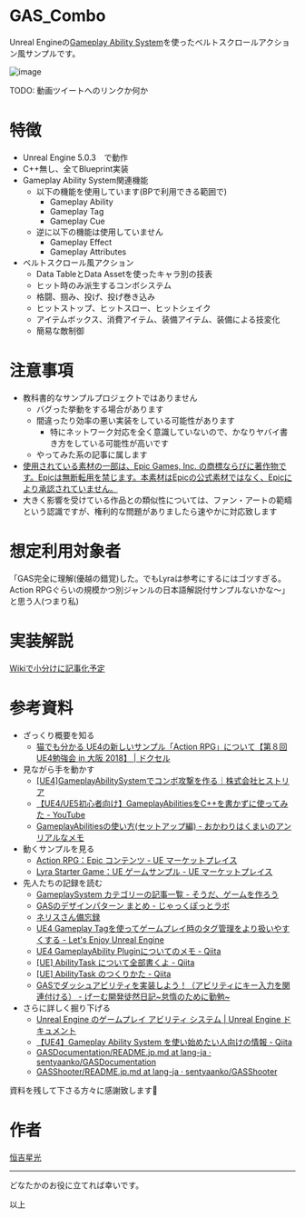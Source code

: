 # GAS_Combo
Unreal Engineの[Gameplay Ability System](https://docs.unrealengine.com/latest/ja/gameplay-ability-system-for-unreal-engine/)を使ったベルトスクロールアクション風サンプルです。

![image](https://user-images.githubusercontent.com/40533980/209134792-ee0f97b4-5de5-4e14-bf05-cfc69c90fbf5.png)

TODO: 動画ツイートへのリンクか何か

# 特徴
- Unreal Engine 5.0.3　で動作
- C++無し、全てBlueprint実装
- Gameplay Ability System関連機能
  - 以下の機能を使用しています(BPで利用できる範囲で)
    - Gameplay Ability
    - Gameplay Tag
    - Gameplay Cue
  - 逆に以下の機能は使用していません
    - Gameplay Effect
    - Gameplay Attributes
- ベルトスクロール風アクション
  - Data TableとData Assetを使ったキャラ別の技表
  - ヒット時のみ派生するコンボシステム
  - 格闘、掴み、投げ、投げ巻き込み
  - ヒットストップ、ヒットスロー、ヒットシェイク
  - アイテムボックス、消費アイテム、装備アイテム、装備による技変化
  - 簡易な敵制御

# 注意事項
- 教科書的なサンプルプロジェクトではありません
  - バグった挙動をする場合があります
  - 間違ったり効率の悪い実装をしている可能性があります
    - 特にネットワーク対応を全く意識していないので、かなりヤバイ書き方をしている可能性が高いです
  - やってみた系の記事に属します
- [使用されている素材の一部は、Epic Games, Inc. の商標ならびに著作物です。Epicは無断転用を禁じます。本素材はEpicの公式素材ではなく、Epicにより承認されていません。](https://www.epicgames.com/site/ja/fan-art-policy)
- 大きく影響を受けている作品との類似性については、ファン・アートの範疇という認識ですが、権利的な問題がありましたら速やかに対応致します

# 想定利用対象者
「GAS完全に理解(優越の錯覚)した。でもLyraは参考にするにはゴツすぎる。Action RPGぐらいの規模かつ別ジャンルの日本語解説付サンプルないかな～」と思う人(つまり私)

# 実装解説
[Wikiで小分けに記事化予定](https://github.com/seiko-dev/GAS_Combo/wiki)

# 参考資料
- ざっくり概要を知る
  - [猫でも分かる UE4の新しいサンプル「Action RPG」について【第８回UE4勉強会 in 大阪 2018】 | ドクセル](https://www.docswell.com/s/EpicGamesJapan/KNLLP5-UE4_SGOsaka2018_ActionRPGSampleCat)
- 見ながら手を動かす
  - [[UE4]GameplayAbilitySystemでコンボ攻撃を作る｜株式会社ヒストリア](https://historia.co.jp/archives/15422/)
  - [【UE4/UE5初心者向け】GameplayAbilitiesをC++を書かずに使ってみた - YouTube](https://www.youtube.com/playlist?list=PLfKehW5UrkqvSzuAi6JJglclwQCeUQFG8)
  - [GameplayAbilitiesの使い方(セットアップ編) - おかわりはくまいのアンリアルなメモ](https://okawari-hakumai.hatenablog.com/entry/2018/07/22/165242)
- 動くサンプルを見る
  - [Action RPG：Epic コンテンツ - UE マーケットプレイス](https://www.unrealengine.com/marketplace/ja/product/action-rpg)
  - [Lyra Starter Game：UE ゲームサンプル - UE マーケットプレイス](https://www.unrealengine.com/marketplace/ja/product/lyra)
- 先人たちの記録を読む
  - [GameplaySystem カテゴリーの記事一覧 - そうだ、ゲームを作ろう](https://wvigler.hatenablog.com/archive/category/GameplaySystem)
  - [GASのデザインパターン まとめ - じゃっくぽっとラボ](https://jackpot-lab.hateblo.jp/entry/2021/12/24/070000)
  - [ネリスさん備忘録](https://lunanelis.hatenablog.com/archive/category/GAS)
  - [UE4 Gameplay Tagを使ってゲームプレイ時のタグ管理をより扱いやすくする - Let's Enjoy Unreal Engine](https://unrealengine.hatenablog.com/entry/2017/02/21/220000)
  - [UE4 GameplayAbility Pluginについてのメモ - Qiita](https://qiita.com/unknown_ds/items/6d4438646827bbe08f4a)
  - [[UE] AbilityTask について全部書くよ - Qiita](https://qiita.com/koorinonaka/items/cf26af4433fda41134ac)
  - [[UE] AbilityTask のつくりかた - Qiita](https://qiita.com/koorinonaka/items/50b8daed1c4d7f691b62)
  - [GASでダッシュアビリティを実装しよう！（アビリティにキー入力を関連付ける） - げーむ開発徒然日記~怠惰のために勤勉~](https://game-dev-study.hatenablog.com/entry/2022/01/04/183632)
- さらに詳しく掘り下げる
  - [Unreal Engine のゲームプレイ アビリティ システム | Unreal Engine ドキュメント](https://docs.unrealengine.com/latest/ja/gameplay-ability-system-for-unreal-engine/)
  - [【UE4】Gameplay Ability System を使い始めたい人向けの情報 - Qiita](https://qiita.com/sentyaanko/items/314ee39feb62ce67b885)
  - [GASDocumentation/README.jp.md at lang-ja · sentyaanko/GASDocumentation](https://github.com/sentyaanko/GASDocumentation/blob/lang-ja/README.jp.md)
  - [GASShooter/README.jp.md at lang-ja · sentyaanko/GASShooter](https://github.com/sentyaanko/GASShooter/blob/lang-ja/README.jp.md)

資料を残して下さる方々に感謝致します🙏

# 作者
[恒吉星光](https://twitter.com/seiko_dev)

----
どなたかのお役に立てれば幸いです。

以上
